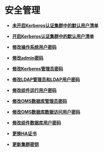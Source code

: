 # 安全管理<a name="mrs_01_0560"></a>

-   **[未开启Kerberos认证集群中的默认用户清单](未开启Kerberos认证集群中的默认用户清单.md)**  

-   **[开启Kerberos认证集群中的默认用户清单](开启Kerberos认证集群中的默认用户清单-57.md)**  

-   **[修改操作系统用户密码](修改操作系统用户密码.md)**  

-   **[修改admin密码](修改admin密码.md)**  

-   **[修改Kerberos管理员密码](修改Kerberos管理员密码.md)**  

-   **[修改LDAP管理员和LDAP用户密码](修改LDAP管理员和LDAP用户密码.md)**  

-   **[修改组件运行用户密码](修改组件运行用户密码.md)**  

-   **[修改OMS数据库管理员密码](修改OMS数据库管理员密码.md)**  

-   **[修改OMS数据库数据访问用户密码](修改OMS数据库数据访问用户密码.md)**  

-   **[修改组件数据库用户密码](修改组件数据库用户密码.md)**  

-   **[更换HA证书](更换HA证书.md)**  

-   **[更新集群密钥](更新集群密钥.md)**  


